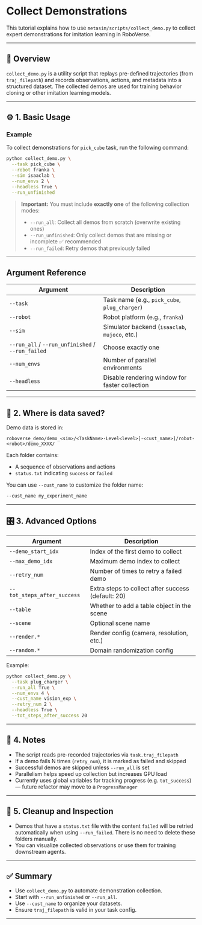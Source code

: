 # Collect Demonstrations 

This tutorial explains how to use `metasim/scripts/collect_demo.py` to collect expert demonstrations for imitation learning in RoboVerse.

---

## 📌 Overview

`collect_demo.py` is a utility script that replays pre-defined trajectories (from `traj_filepath`) and records observations, actions, and metadata into a structured dataset. The collected demos are used for training behavior cloning or other imitation learning models.

---

## ⚙️ 1. Basic Usage

### Example
To collect demonstrations for `pick_cube` task, run the following command:

```bash
python collect_demo.py \
  --task pick_cube \
  --robot franka \
  --sim isaaclab \
  --num_envs 2 \
  --headless True \
  --run_unfinished
```

> **Important:** You must include **exactly one** of the following collection modes:
>
> - `--run_all`: Collect all demos from scratch (overwrite existing ones)
> - `--run_unfinished`: Only collect demos that are missing or incomplete ✅ recommended
> - `--run_failed`: Retry demos that previously failed

---

## Argument Reference

| Argument | Description |
|----------|-------------|
| `--task` | Task name (e.g., `pick_cube`, `plug_charger`) |
| `--robot` | Robot platform (e.g., `franka`) |
| `--sim` | Simulator backend (`isaaclab`, `mujoco`, etc.) |
| `--run_all` / `--run_unfinished` / `--run_failed` | Choose exactly one |
| `--num_envs` | Number of parallel environments |
| `--headless` | Disable rendering window for faster collection |

---

## 📁 2. Where is data saved?

Demo data is stored in:

```
roboverse_demo/demo_<sim>/<TaskName>-Level<level>[-<cust_name>]/robot-<robot>/demo_XXXX/
```

Each folder contains:
- A sequence of observations and actions
- `status.txt` indicating `success` or `failed`

You can use `--cust_name` to customize the folder name:

```bash
--cust_name my_experiment_name
```

---

## 🎛️ 3. Advanced Options

| Argument | Description |
|----------|-------------|
| `--demo_start_idx` | Index of the first demo to collect |
| `--max_demo_idx` | Maximum demo index to collect |
| `--retry_num` | Number of times to retry a failed demo |
| `--tot_steps_after_success` | Extra steps to collect after success (default: 20) |
| `--table` | Whether to add a table object in the scene |
| `--scene` | Optional scene name |
| `--render.*` | Render config (camera, resolution, etc.) |
| `--random.*` | Domain randomization config |

Example:
```bash
python collect_demo.py \
  --task plug_charger \
  --run_all True \
  --num_envs 4 \
  --cust_name vision_exp \
  --retry_num 2 \
  --headless True \
  --tot_steps_after_success 20
```

---

## 🧠 4. Notes

- The script reads pre-recorded trajectories via `task.traj_filepath`
- If a demo fails N times (`retry_num`), it is marked as failed and skipped
- Successful demos are skipped unless `--run_all` is set
- Parallelism helps speed up collection but increases GPU load
- Currently uses global variables for tracking progress (e.g. `tot_success`) — future refactor may move to a `ProgressManager`

---

## 🧼 5. Cleanup and Inspection

- Demos that have a `status.txt` file with the content `failed` will be retried automatically when using `--run_failed`. There is no need to delete these folders manually.
- You can visualize collected observations or use them for training downstream agents.


---

## ✅ Summary

- Use `collect_demo.py` to automate demonstration collection.
- Start with `--run_unfinished` or `--run_all`.
- Use `--cust_name` to organize your datasets.
- Ensure `traj_filepath` is valid in your task config.

---

